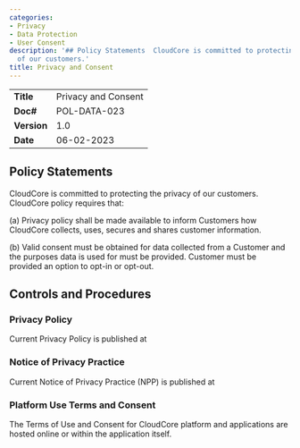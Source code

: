 ```yaml
---
categories:
- Privacy
- Data Protection
- User Consent
description: '## Policy Statements  CloudCore is committed to protecting the privacy
  of our customers.'
title: Privacy and Consent
---
```


|              |                                     |
|--------------|-------------------------------------|
| **Title**    | Privacy and Consent             |
| **Doc#**     | POL-DATA-023 |
| **Version**  | 1.0                                 |
| **Date**     | 06-02-2023                              |

## Policy Statements

CloudCore is committed to protecting the privacy of our customers. CloudCore
policy requires that:

(a) Privacy policy shall be made available to inform Customers how CloudCore
collects, uses, secures and shares customer information. 

(b) Valid consent must be obtained for data collected from a Customer and the
purposes data is used for must be provided.  Customer must be provided an option
to opt-in or opt-out.


## Controls and Procedures

### Privacy Policy

Current Privacy Policy is published at

### Notice of Privacy Practice

Current Notice of Privacy Practice (NPP) is published at

### Platform Use Terms and Consent

The Terms of Use and Consent for CloudCore platform and applications
are hosted online or within the application itself.